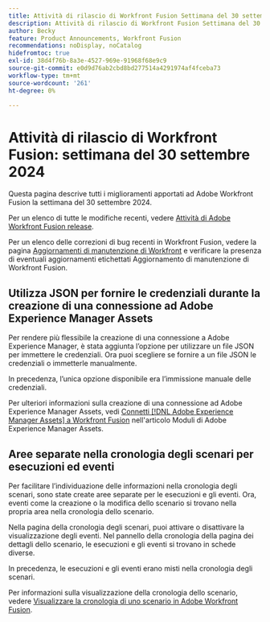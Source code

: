 ```yaml
---
title: Attività di rilascio di Workfront Fusion Settimana del 30 settembre 2024
description: Attività di rilascio di Workfront Fusion Settimana del 30 settembre 2024
author: Becky
feature: Product Announcements, Workfront Fusion
recommendations: noDisplay, noCatalog
hidefromtoc: true
exl-id: 38d4f76b-8a3e-4527-969e-91968f68e9c9
source-git-commit: e0d9d76ab2cbd8bd277514a4291974af4fceba73
workflow-type: tm+mt
source-wordcount: '261'
ht-degree: 0%

---
```


# Attività di rilascio di Workfront Fusion: settimana del 30 settembre 2024

Questa pagina descrive tutti i miglioramenti apportati ad Adobe Workfront Fusion la settimana del 30 settembre 2024.

Per un elenco di tutte le modifiche recenti, vedere [Attività di Adobe Workfront Fusion release](/help/workfront-fusion/fusion-product-releases/fusion-release-activity.md).

Per un elenco delle correzioni di bug recenti in Workfront Fusion, vedere la pagina [Aggiornamenti di manutenzione di Workfront](https://experienceleague.adobe.com/docs/workfront-known-issues/releases/current-updates.html?lang=it) e verificare la presenza di eventuali aggiornamenti etichettati Aggiornamento di manutenzione di Workfront Fusion.

## Utilizza JSON per fornire le credenziali durante la creazione di una connessione ad Adobe Experience Manager Assets

Per rendere più flessibile la creazione di una connessione a Adobe Experience Manager, è stata aggiunta l’opzione per utilizzare un file JSON per immettere le credenziali. Ora puoi scegliere se fornire a un file JSON le credenziali o immetterle manualmente.

In precedenza, l’unica opzione disponibile era l’immissione manuale delle credenziali.

Per ulteriori informazioni sulla creazione di una connessione ad Adobe Experience Manager Assets, vedi [Connetti [!DNL Adobe Experience Manager Assets] a Workfront Fusion](/help/workfront-fusion/references/apps-and-modules/adobe-connectors/aem-assets-modules.md#connect-adobe-experience-manager-assets-to-workfront-fusion) nell&#39;articolo Moduli di Adobe Experience Manager Assets.

## Aree separate nella cronologia degli scenari per esecuzioni ed eventi

Per facilitare l’individuazione delle informazioni nella cronologia degli scenari, sono state create aree separate per le esecuzioni e gli eventi. Ora, eventi come la creazione o la modifica dello scenario si trovano nella propria area nella cronologia dello scenario.

Nella pagina della cronologia degli scenari, puoi attivare o disattivare la visualizzazione degli eventi. Nel pannello della cronologia della pagina dei dettagli dello scenario, le esecuzioni e gli eventi si trovano in schede diverse.

In precedenza, le esecuzioni e gli eventi erano misti nella cronologia degli scenari.

Per informazioni sulla visualizzazione della cronologia dello scenario, vedere [Visualizzare la cronologia di uno scenario in Adobe Workfront Fusion](/help/workfront-fusion/manage-scenarios/view-scenario-execution-history.md).
